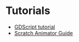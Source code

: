 # Tutorials
- [GDScript tutorial](gdscript_tutorial.md)
- [Scratch Animator Guide](scratch_animator.md)